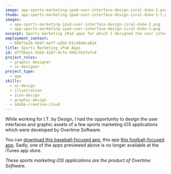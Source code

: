 ```yaml
---
image: app-sports-marketing-ipad-user-interface-design-isral-duke-1.png
thumb: app-sports-marketing-ipad-user-interface-design-isral-duke-1-t.png
images:
  - app-sports-marketing-ipad-user-interface-design-isral-duke-2.png
  - app-sports-marketing-ipad-user-interface-design-isral-duke-3.png
excerpt: Sports marketing iPad apps for which I designed the user interfaces and all of the graphic assets.
employment_context:
  - 60873a36-5847-4aff-a2bb-61c49d4ca824
title: Sports Marketing iPad Apps
id: d7f5bee1-55b5-41b7-9cfe-d94c762fefc0
project_roles:
  - graphic-designer
  - ui-designer
project_type:
  - app
skills:
  - ui-design
  - illustration
  - icon-design
  - graphic-design
  - adobe-creative-cloud
---
```

<p>While working for I.T. by Design, I had the opportunity to design the user interfaces and graphic assets of a few sports marketing iOS applications which were developed by Overtime Software.
</p>
<p>You can <a href="https://itunes.apple.com/us/app/paul-mainieri/id502532366?mt=8" target="_blank">download this baseball-focused app</a>, this app <a href="https://itunes.apple.com/us/app/les-miles-method/id444555517?mt=8" target="_blank">this football-focused app</a>. Sadly, one of the apps previewed above is no longer available at the iTunes app store.
</p>
<p><em>These sports marketing iOS applications are the product of Overtime Software.</em>
</p>